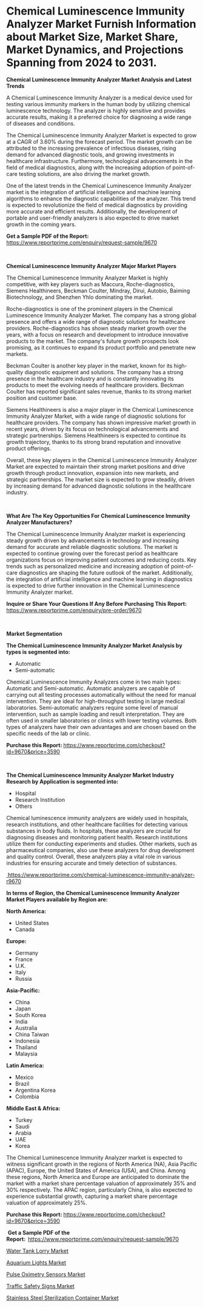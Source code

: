 <p><h1>Chemical Luminescence Immunity Analyzer Market Furnish Information about Market Size, Market Share, Market Dynamics, and Projections Spanning from 2024 to 2031.</h1></p><p><strong>Chemical Luminescence Immunity Analyzer Market Analysis and Latest Trends</strong></p>
<p><p>A Chemical Luminescence Immunity Analyzer is a medical device used for testing various immunity markers in the human body by utilizing chemical luminescence technology. The analyzer is highly sensitive and provides accurate results, making it a preferred choice for diagnosing a wide range of diseases and conditions.</p><p>The Chemical Luminescence Immunity Analyzer Market is expected to grow at a CAGR of 3.60% during the forecast period. The market growth can be attributed to the increasing prevalence of infectious diseases, rising demand for advanced diagnostic tools, and growing investments in healthcare infrastructure. Furthermore, technological advancements in the field of medical diagnostics, along with the increasing adoption of point-of-care testing solutions, are also driving the market growth.</p><p>One of the latest trends in the Chemical Luminescence Immunity Analyzer market is the integration of artificial intelligence and machine learning algorithms to enhance the diagnostic capabilities of the analyzer. This trend is expected to revolutionize the field of medical diagnostics by providing more accurate and efficient results. Additionally, the development of portable and user-friendly analyzers is also expected to drive market growth in the coming years.</p></p>
<p><strong>Get a Sample PDF of the Report:&nbsp;</strong> <a href="https://www.reportprime.com/enquiry/request-sample/9670">https://www.reportprime.com/enquiry/request-sample/9670</a></p>
<p>&nbsp;</p>
<p><strong>Chemical Luminescence Immunity Analyzer Major Market Players</strong></p>
<p><p>The Chemical Luminescence Immunity Analyzer Market is highly competitive, with key players such as Maccura, Roche-diagnostics, Siemens Healthineers, Beckman Coulter, Mindray, Dirui, Autobio, Baiming Biotechnology, and Shenzhen Yhlo dominating the market.</p><p>Roche-diagnostics is one of the prominent players in the Chemical Luminescence Immunity Analyzer Market. The company has a strong global presence and offers a wide range of diagnostic solutions for healthcare providers. Roche-diagnostics has shown steady market growth over the years, with a focus on research and development to introduce innovative products to the market. The company's future growth prospects look promising, as it continues to expand its product portfolio and penetrate new markets.</p><p>Beckman Coulter is another key player in the market, known for its high-quality diagnostic equipment and solutions. The company has a strong presence in the healthcare industry and is constantly innovating its products to meet the evolving needs of healthcare providers. Beckman Coulter has reported significant sales revenue, thanks to its strong market position and customer base.</p><p>Siemens Healthineers is also a major player in the Chemical Luminescence Immunity Analyzer Market, with a wide range of diagnostic solutions for healthcare providers. The company has shown impressive market growth in recent years, driven by its focus on technological advancements and strategic partnerships. Siemens Healthineers is expected to continue its growth trajectory, thanks to its strong brand reputation and innovative product offerings.</p><p>Overall, these key players in the Chemical Luminescence Immunity Analyzer Market are expected to maintain their strong market positions and drive growth through product innovation, expansion into new markets, and strategic partnerships. The market size is expected to grow steadily, driven by increasing demand for advanced diagnostic solutions in the healthcare industry.</p></p>
<p>&nbsp;</p>
<p><strong>What Are The Key Opportunities For Chemical Luminescence Immunity Analyzer Manufacturers?</strong></p>
<p><p>The Chemical Luminescence Immunity Analyzer market is experiencing steady growth driven by advancements in technology and increasing demand for accurate and reliable diagnostic solutions. The market is expected to continue growing over the forecast period as healthcare organizations focus on improving patient outcomes and reducing costs. Key trends such as personalized medicine and increasing adoption of point-of-care diagnostics are shaping the future outlook of the market. Additionally, the integration of artificial intelligence and machine learning in diagnostics is expected to drive further innovation in the Chemical Luminescence Immunity Analyzer market.</p></p>
<p><strong>Inquire or Share Your Questions If Any Before Purchasing This Report:</strong> <a href="https://www.reportprime.com/enquiry/pre-order/9670">https://www.reportprime.com/enquiry/pre-order/9670</a></p>
<p>&nbsp;</p>
<p><strong>Market Segmentation</strong></p>
<p><strong>The Chemical Luminescence Immunity Analyzer Market Analysis by types is segmented into:</strong></p>
<p><ul><li>Automatic</li><li>Semi-automatic</li></ul></p>
<p><p>Chemical Luminescence Immunity Analyzers come in two main types: Automatic and Semi-automatic. Automatic analyzers are capable of carrying out all testing processes automatically without the need for manual intervention. They are ideal for high-throughput testing in large medical laboratories. Semi-automatic analyzers require some level of manual intervention, such as sample loading and result interpretation. They are often used in smaller laboratories or clinics with lower testing volumes. Both types of analyzers have their own advantages and are chosen based on the specific needs of the lab or clinic.</p></p>
<p><strong>Purchase this Report:&nbsp;</strong><a href="https://www.reportprime.com/checkout?id=9670&price=3590">https://www.reportprime.com/checkout?id=9670&price=3590</a></p>
<p>&nbsp;</p>
<p><strong>The Chemical Luminescence Immunity Analyzer Market Industry Research by Application is segmented into:</strong></p>
<p><ul><li>Hospital</li><li>Research Institution</li><li>Others</li></ul></p>
<p><p>Chemical luminescence immunity analyzers are widely used in hospitals, research institutions, and other healthcare facilities for detecting various substances in body fluids. In hospitals, these analyzers are crucial for diagnosing diseases and monitoring patient health. Research institutions utilize them for conducting experiments and studies. Other markets, such as pharmaceutical companies, also use these analyzers for drug development and quality control. Overall, these analyzers play a vital role in various industries for ensuring accurate and timely detection of substances.</p></p>
<p><a href="https://www.reportprime.com/chemical-luminescence-immunity-analyzer-r9670">&nbsp;https://www.reportprime.com/chemical-luminescence-immunity-analyzer-r9670</a></p>
<p><strong>In terms of Region, the Chemical Luminescence Immunity Analyzer Market Players available by Region are:</strong></p>
<p>
    <p> <strong> North America: </strong>
        <ul>
            <li>United States</li>
            <li>Canada</li>
        </ul>
        </p> 
    <p> <strong> Europe: </strong>
        <ul>
            <li>Germany</li>
            <li>France</li>
            <li>U.K.</li>
            <li>Italy</li>
            <li>Russia</li>
        </ul>
        </p> 
    <p> <strong> Asia-Pacific: </strong>
        <ul>
            <li>China</li>
            <li>Japan</li>
            <li>South Korea</li>
            <li>India</li>
            <li>Australia</li>
            <li>China Taiwan</li>
            <li>Indonesia</li>
            <li>Thailand</li>
            <li>Malaysia</li>
        </ul>
        </p> 
    <p> <strong> Latin America: </strong>
        <ul>
            <li>Mexico</li>
            <li>Brazil</li>
            <li>Argentina Korea</li>
            <li>Colombia</li>
        </ul>
        </p> 
    <p> <strong> Middle East & Africa: </strong>
        <ul>
            <li>Turkey</li>
            <li>Saudi</li>
            <li>Arabia</li>
            <li>UAE</li>
            <li>Korea</li>
        </ul>
    </p>
    </p>
<p><p>The Chemical Luminescence Immunity Analyzer market is expected to witness significant growth in the regions of North America (NA), Asia Pacific (APAC), Europe, the United States of America (USA), and China. Among these regions, North America and Europe are anticipated to dominate the market with a market share percentage valuation of approximately 35% and 30% respectively. The APAC region, particularly China, is also expected to experience substantial growth, capturing a market share percentage valuation of approximately 25%.</p></p>
<p><strong>Purchase this Report: </strong><a href="https://www.reportprime.com/checkout?id=9670&price=3590">https://www.reportprime.com/checkout?id=9670&price=3590</a></p>
<p>&nbsp;<strong>Get a Sample PDF of the Report:&nbsp;&nbsp;</strong><a href="https://www.reportprime.com/enquiry/request-sample/9670">https://www.reportprime.com/enquiry/request-sample/9670</a></p>
<p><strong></strong></p>
<p><p><a href="https://www.linkedin.com/pulse/water-tank-lorry-market-research-report-forecasted-period-hilwc?trackingId=LKKl3c6W6EIO9EvkD7475w%3D%3D">Water Tank Lorry Market</a></p><p><a href="https://shimmer-gardenia-37a.notion.site/Aquarium-Lights-Market-Outlook-Industry-Overview-and-Forecast-2024-to-2031-c73f0143a8b3465b92f6df4a57ebfcf5">Aquarium Lights Market</a></p><p><a href="https://github.com/JameTravis/Market-Research-Report-List-4/blob/main/pulse-oximetry-sensors-market.md">Pulse Oximetry Sensors Market</a></p><p><a href="https://www.linkedin.com/pulse/traffic-safety-signs-market-offers-provide-insightful-data-time-njqlc?trackingId=UGLHLte8kM7mXMKdH2%2BOuw%3D%3D">Traffic Safety Signs Market</a></p><p><a href="https://view.publitas.com/reportprime-1/stainless-steel-sterilization-container-market-exploring-market-share-market-trends-and-future-growth/">Stainless Steel Sterilization Container Market</a></p></p>